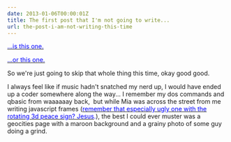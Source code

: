 ```yaml
---
date: 2013-01-06T00:00:01Z
title: The first post that I'm not going to write...
url: the-post-i-am-not-writing-this-time
---
```


<span style="color: #0000ff;"><a href="http://tenfingerstentoes.blogspot.com/2006/11/ok.html"><span style="color: #0000ff;">...is this one.</span></a></span>

<span style="color: #0000ff;"><a href="http://tenfingerstentoes.blogspot.com/2006/11/metablog-would-be-good-transformer-name.html" target="_blank"><span style="color: #0000ff;">...or this one.</span></a></span>

So we're just going to skip that whole thing this time, okay good good.

I always feel like if music hadn't snatched my nerd up, I would have ended up a coder somewhere along the way... I remember my dos commands and qbasic from waaaaaay back,  but while Mia was across the street from me writing javascript frames (<span style="color: #0000ff;"><a href="https://d27fcql9yjk2c0.cloudfront.net/assets/2089425/original/peace.gif?1284526602" target="_blank"><span style="color: #0000ff;">remember that especially ugly one with the rotating 3d peace sign? Jesus</span></a>.</span>), the best I could ever muster was a geocities page with a maroon background and a grainy photo of some guy doing a grind.
